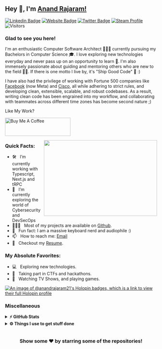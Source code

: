 ## Hey 👋, I'm [Anand Rajaram!](https://github.com/anandrajaram21/)

[![Linkedin Badge](https://img.shields.io/badge/LinkedIn-0077B5?style=for-the-badge&logo=linkedin&logoColor=white)](https://linkedin.com/in/anandrajaram21)
[![Website Badge](https://img.shields.io/badge/website-000000?style=for-the-badge&logo=About.me&logoColor=white)](https://anandrajaram.dev)
[![Twitter Badge](https://img.shields.io/badge/Twitter-1DA1F2?style=for-the-badge&logo=twitter&logoColor=white)](https://twitter.com/anandrajaram21)
[![Steam Profile](https://img.shields.io/badge/Steam-000000?style=for-the-badge&logo=steam&logoColor=white)](https://steamcommunity.com/id/anandrajaram/)
![Visitors](https://api.visitorbadge.io/api/visitors?path=https%3A%2F%2Fgithub.com%2Fanandrajaram21&label=Visitors&countColor=%23263759)

### Glad to see you here! &nbsp; 

I'm an enthusiastic Computer Software Architect 👨🏻‍💻 currently pursuing my Bachelors in Computer Science 🎓. I love exploring new technologies everyday and never pass up on an opportunity to learn 📱. I'm also immensely passionate about guiding and mentoring others who are new to the field 👨‍🏫. If there is one motto I live by, it's "Ship Good Code" 🚢 :)

I have also had the privilege of working with Fortune 500 companies like [Facebook](https://meta.com) (now Meta) and [Cisco](https://cisco.com), all while adhering to strict rules, and developing clean, extensible, scalable, and robust codebases. As a result, writing clean code has been engrained into my workflow, and collaborating with teammates across different time zones has become second nature ;)

Like My Work?

<a href="https://www.buymeacoffee.com/anandrajaram21" target="_blank"><img src="https://cdn.buymeacoffee.com/buttons/v2/default-yellow.png" alt="Buy Me A Coffee" height="60px" width="217px" ></a>

<img align="right" height="250" width="375" alt="" src="https://media3.giphy.com/media/aNqEFrYVnsS52/giphy.gif?cid=ecf05e4702ybl5wovia9vx3ujmuw7kony7zys0w1fu81xw3j&rid=giphy.gif&ct=g" />

### Quick Facts:

- 🛠 &nbsp; I’m currently working with Typescript, Next.js and tRPC
- 🚀 &nbsp; I’m currently exploring the world of Cybersecurity and DevSecOps
- 👨🏻‍💻 &nbsp; Most of my projects are available on [Github](https://github.com/anandrajaram21).
- 👾 &nbsp; Fun fact: I am a massive keyboard nerd and audiophile :)
- 📫 &nbsp; How to reach me: [Email](mailto:anand@anandrajaram.dev)
- 📝 &nbsp; Checkout my [Resume](https://anandrajaram.dev/resume.pdf).

### My Absolute Favorites:

- 💻 &nbsp; Exploring new technologies. 
- 🍕 &nbsp; Taking part in CTFs and hackathons.
- 📰 &nbsp; Watching TV Shows, and playing games.

<!--
<code><img height="25" src="https://raw.githubusercontent.com/github/explore/80688e429a7d4ef2fca1e82350fe8e3517d3494d/topics/sass/sass.png" alt="sass"></code>
-->
[![An image of @anandrajaram21's Holopin badges, which is a link to view their full Holopin profile](https://holopin.me/anandrajaram21)](https://holopin.io/@anandrajaram21)

### Miscellaneous

<details>	
  <summary><b>⚡ GitHub Stats</b></summary>

  <br />
  <img height="180em" src="https://github-readme-stats.vercel.app/api?username=anandrajaram21&show_icons=true&hide_border=true&&count_private=true&include_all_commits=true" />
  <img height="180em" src="https://github-readme-stats.vercel.app/api/top-langs/?username=anandrajaram21&exclude_repo=KNN-Image-Classification&show_icons=true&hide_border=true&layout=compact&langs_count=8"/>
</details>

<details>	
  <br />
  <summary><b>⚙️ Things I use to get stuff done</b></summary>
  	<ul>
  	    <li><b>OS:</b> macOS Monterey</li>
	    <li><b>Laptop: </b>M1 Macbook Pro</li>
      <li><b>Browser: </b>Chrome, Firefox</li>
	    <li><b>Terminal: </b> Fish</li>
	    <li><b>Code Editor:</b> Neovim, VS Code</li>
	    <li><b>To Stay Updated:</b> Daily.dev, Twitter, Hashnode</li>
	    <br />
	</ul>	
</details>

#

<div align="center">

### Show some ❤️ by starring some of the repositories!

</div>

